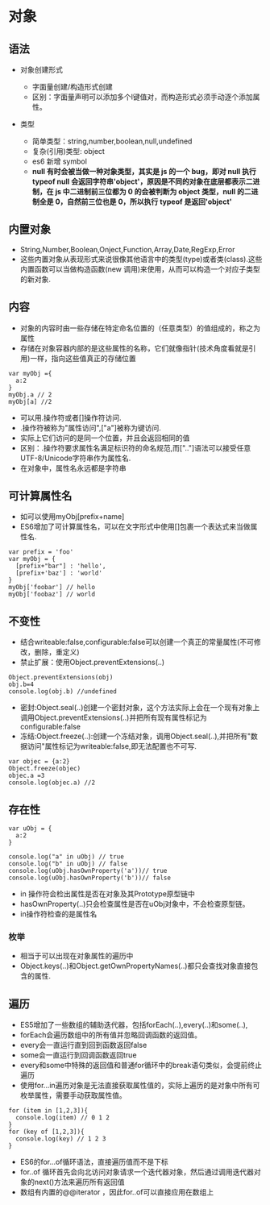 # 对象

## 语法

- 对象创建形式

  - 字面量创建/构造形式创建
  - 区别：字面量声明可以添加多个l键值对，而构造形式必须手动逐个添加属性。

- 类型
  - 简单类型：string,number,boolean,null,undefined
  - 复杂(引用)类型: object
  - es6 新增 symbol
  - **null 有时会被当做一种对象类型，其实是 js 的一个 bug，即对 null 执行 typeof null 会返回字符串'object'，原因是不同的对象在底层都表示二进制，在 js 中二进制前三位都为 0 的会被判断为 object 类型，null 的二进制全是 0，自然前三位也是 0，所以执行 typeof 是返回'object'**

## 内置对象

- String,Number,Boolean,Onject,Function,Array,Date,RegExp,Error
- 这些内置对象从表现形式来说很像其他语言中的类型(type)或者类(class).这些内置函数可以当做构造函数(new 调用)来使用，从而可以构造一个对应子类型的新对象.

## 内容

- 对象的内容时由一些存储在特定命名位置的（任意类型）的值组成的，称之为属性
- 存储在对象容器内部的是这些属性的名称，它们就像指针(技术角度看就是引用)一样，指向这些值真正的存储位置
```
var myObj ={
  a:2
}
myObj.a // 2
myObj[a] //2
```
+ 可以用.操作符或者[]操作符访问.
+ .操作符被称为"属性访问",["a"]被称为键访问.
+ 实际上它们访问的是同一个位置，并且会返回相同的值
+ 区别：.操作符要求属性名满足标识符的命名规范,而[".."]语法可以接受任意UTF-8/Unicode字符串作为属性名.
+ 在对象中，属性名永远都是字符串

## 可计算属性名
+ 如可以使用myObj[prefix+name]
+ ES6增加了可计算属性名，可以在文字形式中使用[]包裹一个表达式来当做属性名.
```
var prefix = 'foo'
var myObj = {
  [prefix+"bar"] : 'hello',
  [prefix+'baz'] : 'world'
}
myObj['foobar'] // hello
myObj['foobaz'] // world

```

## 不变性
+ 结合writeable:false,configurable:false可以创建一个真正的常量属性(不可修改，删除，重定义)
+ 禁止扩展：使用Object.preventExtensions(..)
```
Object.preventExtensions(obj)
obj.b=4 
console.log(obj.b) //undefined
```
+ 密封:Object.seal(..)创建一个密封对象，这个方法实际上会在一个现有对象上调用Object.preventExtensions(..)并把所有现有属性标记为configurable:false
+ 冻结:Object.freeze(..):创建一个冻结对象，调用Object.seal(..),并把所有"数据访问"属性标记为writeable:false,即无法配置也不可写.
```
var objec = {a:2}
Object.freeze(objec)
objec.a =3
console.log(objec.a) //2
```

## 存在性
```
var uObj = {
  a:2
}

console.log("a" in uObj) // true
console.log("b" in uObj) // false
console.log(uObj.hasOwnProperty('a'))// true
console.log(uObj.hasOwnProperty('b'))// false
```

+ in 操作符会检出属性是否在对象及其Prototype原型链中
+ hasOwnProperty(..)只会检查属性是否在uObj对象中，不会检查原型链。
+ in操作符检查的是属性名

### 枚举
+ 相当于可以出现在对象属性的遍历中
+ Object.keys(..)和Object.getOwnPropertyNames(..)都只会查找对象直接包含的属性.

## 遍历
+ ES5增加了一些数组的辅助迭代器，包括forEach(..),every(..)和some(..),
+ forEach会遍历数组中的所有值并忽略回调函数的返回值。
+ every会一直运行直到回到函数返回false
+ some会一直运行到回调函数返回true
+ every和some中特殊的返回值和普通for循环中的break语句类似，会提前终止遍历
+ 使用for...in遍历对象是无法直接获取属性值的，实际上遍历的是对象中所有可枚举属性，需要手动获取属性值。

```
for (item in [1,2,3]){
  console.log(item) // 0 1 2
}
for (key of [1,2,3]){
  console.log(key) // 1 2 3 
}
```
+ ES6的for...of循环语法，直接遍历值而不是下标
+ for..of 循环首先会向北访问对象请求一个迭代器对象，然后通过调用迭代器对象的next()方法来遍历所有返回值
+ 数组有内置的@@iterator ，因此for..of可以直接应用在数组上
 

